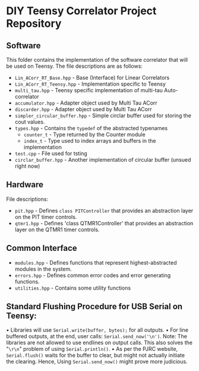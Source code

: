 # DIY Teensy Correlator Project Repository

## Software

This folder contains the implementation of the software correlator that will be used on Teensy. The file descriptions are as follows:
 
* `Lin_ACorr_RT_Base.hpp` - Base (Interface) for Linear Correlators
* `Lin_ACorr_RT_Teensy.hpp` - Implementation specific to Teensy
* `multi_tau.hpp`   -   Teensy specific implementation of multi-tau Auto-correlator
* `accumulator.hpp` - Adapter object used by Multi Tau ACorr
* `discarder.hpp` - Adapter object used by Multi Tau ACorr
* `simpler_circular_buffer.hpp` - Simple circlar buffer used for storing the cout values.
* `types.hpp` - Contains the `typedef` of the abstracted typenames 
    + `counter_t` - Type returned by the Counter module
    + `index_t` - Type used to index arrays and buffers in the implementation
* `test.cpp` - File used for tsting
* `circlar_buffer.hpp` - Another implementation of circular buffer (unsued right now) 

## Hardware 

File descriptions:

 * `pit.hpp` - Defines `class PITController` that provides an abstraction layer on the PIT timer controls.
* `qtmr1.hpp` - Defines 'class QTMR1Controller' that provides an abstraction layer on the QTMR1 timer controls.

## Common Interface 

* `modules.hpp` - Defines functions that represent highest-abstracted modules in the system.
* `errors.hpp` - Defines common error codes and error generating functions.
* `utilities.hpp` - Contains some utility functions







## Standard Flushing Procedure for USB Serial on Teensy:

• Libraries will use `Serial.write(buffer, bytes);` for all outputs.
• For line buffered outputs, at the end, user calls:
    `Serial.send_now('\n')`. Note: The libraries are not allowed to use endlines on output calls. This also solves the "`\r\n`" problem of using `Serial.println()`.
• As per the PJRC website, `Serial.flush()` waits for the buffer to clear, but might not actually initiate the clearing. Hence, Using `Serial.send_now()` might prove more judicious.
